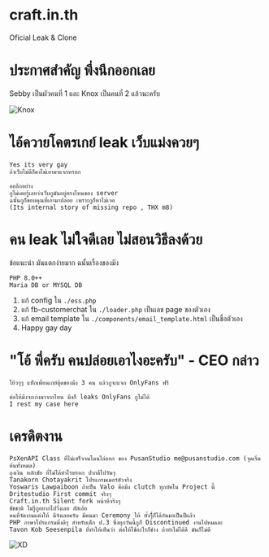# craft.in.th
Oficial Leak & Clone

# ประกาศสำคัญ พึ่งนึกออกเลย
Sebby เป็นผัวคนที่ 1 และ Knox เป็นคนที่ 2 แล้วนะครับ 

![Knox](https://i.imgur.com/6XRUuFO.png)

# ไอ้ควายโคตรเกย์ leak เว็บแม่งควยๆ
```
Yes its very gay
ถ้าเว็บไม่ดีก็คงไม่เอามาแจกหรอก

อออีกอย่าง
กูไม่เคยรู้เลยว่าเว็บกูมันอยู่ตรงไหนของ server
ฉนั้นกูก็ขอบคุณที่เอามาปล่อย เพราะกูก็หาไม่เจอ
(Its internal story of missing repo , THX m8)
```

# คน leak ไม่ใจดีเลย ไม่สอนวิธีลงด้วย

ข้อแนะนำ
มันแตกง่ายมาก ฉนั้นเรื่องของมึง
```
PHP 8.0++
Maria DB or MYSQL DB
```

1. แก้ config ใน ```./ess.php```
2. แก้ fb-customerchat ใน ```./loader.php``` เป็นเลข page ของตัวเอง
3. แก้ email template ใน ```./components/email_template.html``` เป็นชื่อตัวเอง
4. Happy gay day

# "โอ้ พี่ครับ คนปล่อยเอาไงอะครับ" - CEO กล่าว
```
โย้วๆๆ แท็กเพื่อนเกย์ตุ้ดของมึง 3 คน แล้วกูจะแจก OnlyFans ฟรี

ต่อให้มึงจะเก่งมาจากไหน มึงก็ leaks OnlyFans กูไม่ได้
I rest my case here
```


# เครดิตงาน
```
PsXenAPI Class ที่ไม่เสร็จจนโดนไล่ออก ของ PusanStudio me@pusanstudio.com (จุดเริ่มต้นทั้งหมด)
ถุงเงิน หลักชัย ที่ไม่ได้ทำไรหรอก ปากดีไปวันๆ
Tanakorn Chotayakrit โปรแกรมเมอร์ตัวจริง
Yoswaris Lawpaiboon ถ้าเป็น Valo คือมึง clutch ทุกบัคใน Project นี้
Dritestudio First commit จริงๆ
Craft.in.th Silent fork หน้าหีจริงๆ
ชัชชาติ ไม่รู้กูอยากไปวิ่งเลย สัสเอ้ย
คนที่จัดงานแต่งให้ ดีจังเลยครับ มีคนมา Ceremony ให้ ทั้งๆืี่ก็ได้กันมาเป็นปีแล้ว
PHP ภาษาโปรแกรมมิ่งดีๆ สำหรับเด็ก ป.3 ซึ่งทุกวันนี้กูก็ Discontinued งานไปหมดละ
Tavon Kob Seesenpila ที่ทำให้เห็นว่า ต่อให้ใช้อะไรก็ช่าง ถ้าทำไม่ได้ดี มันก็ไม่ดี
```

![XD](https://i.imgur.com/kcUIReU.png)
